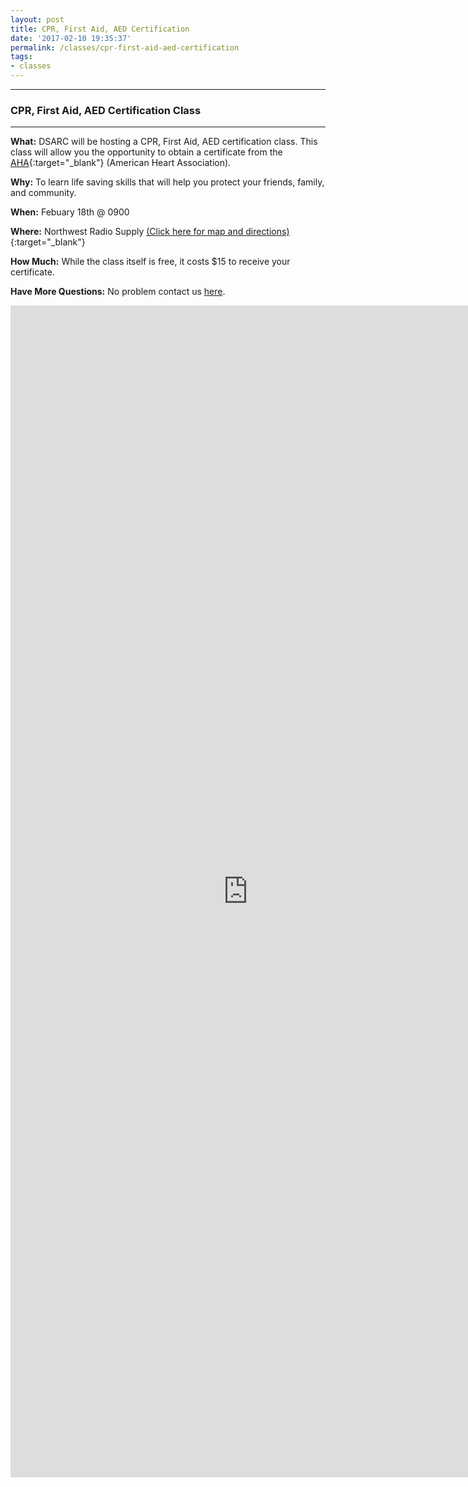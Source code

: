 ```yaml
---
layout: post
title: CPR, First Aid, AED Certification
date: '2017-02-10 19:35:37'
permalink: /classes/cpr-first-aid-aed-certification
tags:
- classes
---
```


---
### CPR, First Aid, AED Certification Class

---

**What:**
DSARC will be hosting a CPR, First Aid, AED certification class. This class will allow you the opportunity to obtain a certificate from the [AHA](http://www.heart.org/HEARTORG/){:target="_blank"} (American Heart Association).

**Why:** To learn life saving skills that will help you protect your friends, family, and community.

**When:** Febuary 18th @ 0900

**Where:** Northwest Radio Supply [(Click here for map and directions)](https://goo.gl/maps/XWiuiahSFLF2){:target="_blank"}

**How Much:**
While the class itself is free, it costs $15 to receive your certificate.

**Have More Questions:**
No problem contact us [here](/contact-us).


<iframe src="https://docs.google.com/forms/d/e/1FAIpQLSchQZwqDD8tUIpQ0W1m0xX5iiticzZ56UGLvYjJaKaqicXTOQ/viewform?embedded=true" width="760" height="1875" frameborder="0" marginheight="0" marginwidth="0">Loading...</iframe>
